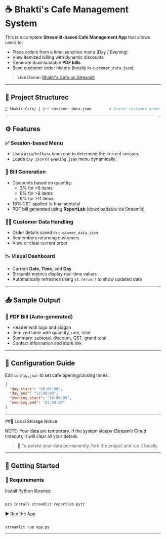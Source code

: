 # ☕ Bhakti's Cafe Management System

This is a complete **Streamlit-based Café Management App** that allows users to:
- Place orders from a time-sensitive menu (Day / Evening)
- View itemized billing with dynamic discounts
- Generate downloadable **PDF bills**
- Save customer order history (locally in `customer_data.json`)

> **Live Demo:** [Bhakti's Cafe on Streamlit](https://bhaktis-cafe.streamlit.app/)

---

## 📂 Project Structurec
```bash
📁 Bhakti_Cafe/ │ ├── customer_data.json        # Stores customer order history ├── config.json               # Defines day & evening café hours ├── day.json                  # Menu items for the Day session ├── evening.json              # Menu items for the Evening session ├── app.py                    # Main Streamlit application └── requirements.txt          # Dependencies
```
---

## ⚙️ Features

### ✅ Session-based Menu
- Uses `Asia/Kolkata` timezone to determine the current session.
- Loads `day.json` or `evening.json` menu dynamically.

### 🧾 Bill Generation
- Discounts based on quantity:
  - 3% for >5 items
  - 6% for >8 items
  - 9% for >11 items
- 18% GST applied to final subtotal
- PDF bill generated using **ReportLab** (downloadable via Streamlit)

### 🧑‍💼 Customer Data Handling
- Order details saved in `customer_data.json`
- Remembers returning customers
- View or clear current order

### 📉 Visual Dashboard
- Current **Date**, **Time**, and **Day**
- Streamlit metrics display real-time values
- Automatically refreshes using `st.rerun()` to show updated data

---

## 📤 Sample Output

### 🧾 PDF Bill (Auto-generated)
- Header with logo and slogan
- Itemized table with quantity, rate, total
- Summary: subtotal, discount, GST, grand total
- Contact information and store link

---

## 📅 Configuration Guide

Edit `config.json` to set café opening/closing times:

```json
{
  "day_start": "09:00:00",
  "day_end": "13:00:00",
  "evening_start": "16:00:00",
  "evening_end": "21:30:00"
}
```
---

##📝 Local Storage Notice

NOTE:
Your data are temporary. If the system sleeps (Streamlit Cloud timeout), it will clear all your details.

> 🔁 To persist your data permanently, fork the project and run it locally.

---


## 🚀 Getting Started

### 🔧 Requirements

Install Python libraries:
```bash

pip install streamlit reportlab pytz
```

▶️ Run the App
```bash

streamlit run app.py
```
---